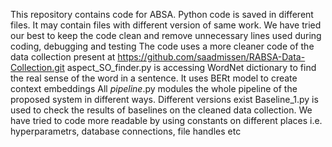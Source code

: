 This repository contains code for ABSA. Python code is saved in different files. It may contain files with different version of same work. 
We have tried our best to keep the code clean and remove unnecessary lines used during coding, debugging and testing
The code uses a more cleaner code of the data collection present at https://github.com/saadmissen/RABSA-Data-Collection.git
aspect_SO_finder.py is accessing WordNet dictionary to find the real sense of the word in a sentence. It uses BERt model to create context embeddings
All *pipeline*.py modules the whole pipeline of the proposed system in different ways. Different versions exist
Baseline_1.py is used to check the results of baselines on the cleaned data collection. 
We have tried to code more readable by using constants on different  places i.e. hyperparametrs, database connections, file handles etc
